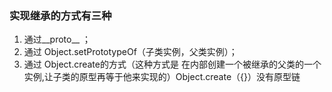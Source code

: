 ### 实现继承的方式有三种
1. 通过__proto__ ；
2. 通过 Object.setPrototypeOf（子类实例，父类实例）；
3. 通过 Object.create的方式（这种方式是 在内部创建一个被继承的父类的一个实例,让子类的原型再等于他来实现的）Object.create（{}）没有原型链